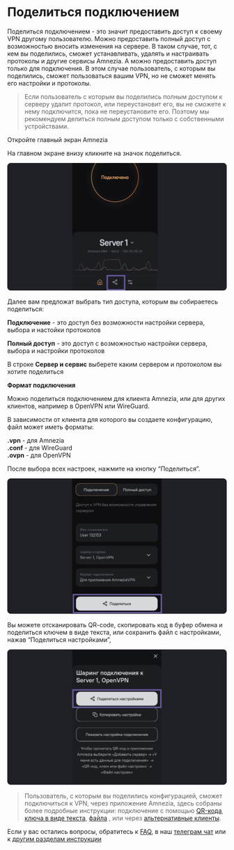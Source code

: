 # Поделиться подключением

Поделиться подключением - это значит предоставить доступ к своему VPN другому пользователю. 
Можно предоставить полный доступ с возможностью вносить изменения на сервере. 
В таком случае, тот, с кем вы поделились, сможет устанавливать, удалять и настраивать протоколы и другие сервисы Amnezia. 
А можно предоставить доступ только для подключения. В этом случае пользователь, с которым вы поделились, сможет 
пользоваться вашим VPN, но не сможет менять его настройки и протоколы.

> Если пользователь с которым вы поделились полным доступом к серверу удалит протокол, или переустановит его, 
вы не сможете к нему подключится, пока не переустановите его. Поэтому мы рекомендуем делиться полным доступом только с собственными устройствами. 



 Откройте главный экран Amnezia


На главном экране внизу кликните на значок поделиться.

![](https://raw.githubusercontent.com/amnezia-vpn/amnezia.org-content/master/docs/ru/instructions/10_sharing-connect/img/sc_ru_1.png)


Далее вам предложат выбрать тип доступа, которым вы собираетесь поделиться:

**Подключение** - это доступ без возможности настройки сервера, выбора и настойки протоколов

**Полный доступ** - это доступ с возможностью настройки сервера, выбора и настройки протоколов 

В строке **Сервер и сервис** выберете каким сервером и протоколом вы хотите поделиться 

**Формат подключения** 

Можно поделиться подключением для клиента Amnezia, или для других клиентов, например в OpenVPN или WireGuard.

В зависимости от клиента для которого вы создаете конфигурацию, файл может иметь форматы: 

**.vpn** - для Amnezia \
**.conf** - для WireGuard \
**.ovpn** - для OpenVPN

После выбора всех настроек, нажмите на кнопку “Поделиться”.

![](https://raw.githubusercontent.com/amnezia-vpn/amnezia.org-content/master/docs/ru/instructions/10_sharing-connect/img/sc_ru_3.png)

Вы можете отсканировать QR-code, 
скопировать код в буфер обмена и поделиться ключем в виде текста, или
сохранить файл с настройками, нажав “Поделиться настройками”,

![](https://raw.githubusercontent.com/amnezia-vpn/amnezia.org-content/master/docs/ru/instructions/10_sharing-connect/img/sc_ru_4.png)

>Пользователь, с которым вы поделились конфигурацией, сможет подключиться к VPN, черeз приложение Amnezia, здесь собраны более подробные инструкции: подключение с помощью [QR-кода], [ключа в виде текста], [файла] , или через [альтернативные клиенты].


Если у вас остались вопросы, обратитесь к [FAQ], в наш [телеграм чат] или к [другим разделам инструкции]


[QR-кода]: ../instructions/05_qr-code_connection
[файла]: ../instructions/04_file-connection
[альтернативные клиенты]: ../instructions/27_alternetive_apk
[FAQ]: ../faq 
[телеграм чат]: https://t.me/amnezia_vpn
[другим разделам инструкции]: ../instructions
[ключа в виде текста]: ../instructions/03_text-key-connection
[других клиентов]: ../instructions/27_alternetive_apk


